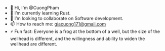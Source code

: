 - 👋 Hi, I'm @CuongPham
- 🌱 I’m currently learning Rust.
- 👯 I’m looking to collaborate on Software development.
- 📫 How to reach me: giacuong171@gmail.com
- ⚡ Fun fact: Everyone is a frog at the bottom of a well, but the size of the wellhead is different, and the willingness and ability to widen the wellhead are different.
<!--
**giacuong171/giacuong171** is a ✨ _special_ ✨ repository because its `README.md` (this file) appears on your GitHub profile.

Here are some ideas to get you started:

- 🔭 I’m currently working on ...
- 🌱 I’m currently learning ...
- 👯 I’m looking to collaborate on ...
- 🤔 I’m looking for help with ...
- 💬 Ask me about ...
- 📫 How to reach me: ...
- 😄 Pronouns: ...
- ⚡ Fun fact: ...
-->
